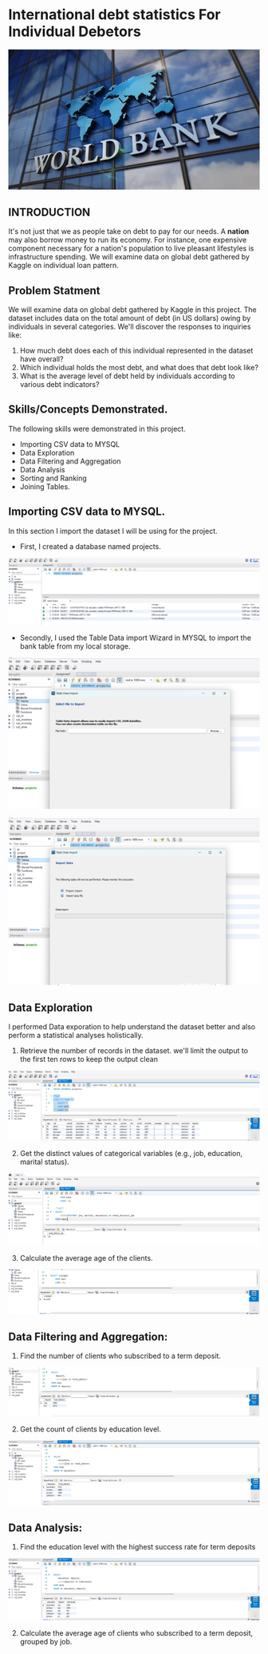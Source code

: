 # International debt statistics For Individual Debetors

![](Work_bank.jpg)

## INTRODUCTION

It's not just that we as people take on debt to pay for our needs. A **nation** may also borrow money to run its economy. For instance, one expensive component necessary for a nation's population to live pleasant lifestyles is infrastructure spending. We will examine data on global debt gathered by Kaggle on individual loan pattern.

## Problem Statment

We will examine data on global debt gathered by Kaggle in this project. The dataset includes data on the total amount of debt (in US dollars) owing by individuals in several categories. We'll discover the responses to inquiries like:

1. How much debt does each of this individual represented in the dataset have overall?
2. Which individual holds the most debt, and what does that debt look like?
3. What is the average level of debt held by individuals according to various debt indicators?

## Skills/Concepts Demonstrated.

The following skills were demonstrated in this project.
- Importing CSV data to MYSQL
- Data Exploration
- Data Filtering and Aggregation
- Data Analysis
- Sorting and Ranking
- Joining Tables.


## Importing CSV data to MYSQL.
 
 In this section I import the dataset I will be using for the project.
 - First, I created a database named projects.

![](Create_database.png)

- Secondly, I used the Table Data import Wizard in MYSQL to import the bank table from my local storage.
 
![](Import_wizard.png)          

![](Import_process.png)

## **Data Exploration**
I performed Data exporation to help understand the dataset better and also perform a statistical analyses holistically.

1. Retrieve the number of records in the dataset. we'll limit the output to the first ten rows to keep the output clean

![](top_10.png)

2. Get the distinct values of categorical variables (e.g., job, education, marital status).

![](job_12.png)

3. Calculate the average age of the clients.

![](Age_avg.jpg)

## Data Filtering and Aggregation:

1. Find the number of clients who subscribed to a term deposit.

![](Debtors_yes_no.jpg)

2. Get the count of clients by education level.

![](Edcation_level.jpg)


## Data Analysis:
1. Find the education level with the highest success rate for term deposits

![](edcation_deposit.png)

2. Calculate the average age of clients who subscribed to a term deposit, grouped by job.
